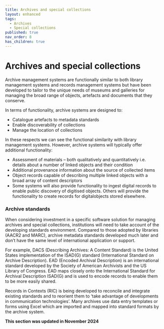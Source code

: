 ```yaml
---
title: Archives and special collections
layout: enhanced
tags:
  - Archives
  - Special collections
published: true
nav_order: 8
has_children: true
---
```

# Archives and special collections

Archive management systems are functionally similar to both library management systems and records management systems but have been developed to tailor to the unique needs of museums and galleries for managing the broad range of objects, artefacts and documents that they conserve.

In terms of functionality, archive systems are designed to:

* Catalogue artefacts to metadata standards
* Enable discoverability of collections
* Manage the location of collections

In these respects we can see the functional similarity with library management systems. However, archive systems will typically offer additional functionality:

* Assessment of materials – both qualitatively and quantitatively i.e. details about a number of linked objects and their condition
* Additional provenance information about the source of collected items
* Object records capable of describing multiple linked objects with a broad array of content descriptors
* Some systems will also provide functionality to ingest digital records to enable public discovery of digitised objects. Others will provide the functionality to create records for digitalobjects stored elsewhere.

### Archive standards

When considering investment in a specific software solution for managing archives and special collections, institutions will need to take account of the developing standards environment. Compared to those adopted by libraries (AACR2 and MARC), archive metadata standards developed much later and don’t have the same level of international application or support.

For example, DACS (Describing Archives: A Content Standard) is the United States implementation of the ISAD(G) standard (International Standard on Archive Description). EAD (Encoded Archival Description) is an international standard developed by the Society of American Archivists and the US Library of Congress. EAD maps closely onto the International Standard for Archival Description ISAD(G) and is used to encode records to enable them to be more easily shared.

Records in Contexts (RIC) is being developed to reconcile and integrate existing standards and to reorient them to ‘take advantage of developments in communication technologies’. Many archives use data entry templates or forms using Excel which are imported and mapped into standard formats by the archive system.

**This section was updated in November 2024**
